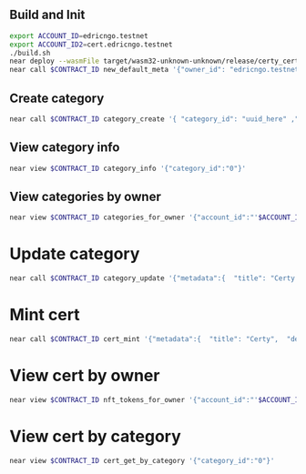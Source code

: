 ## Build and Init

```bash
export ACCOUNT_ID=edricngo.testnet
export ACCOUNT_ID2=cert.edricngo.testnet
./build.sh
near deploy --wasmFile target/wasm32-unknown-unknown/release/certy_cert.wasm --accountId $CONTRACT_ID
near call $CONTRACT_ID new_default_meta '{"owner_id": "edricngo.testnet"}' --accountId edricngo.testnet
```

## Create category

```bash
near call $CONTRACT_ID category_create '{ "category_id": "uuid_here" ,"metadata":{  "title": "Certy",  "description": "Certy",  "media": "Certy",  "issued_at": 1653258436,  "updated_at":1653258436 ,  "fields": "Certy",  "reference": "Certy"}}' --accountId $ACCOUNT_ID --depositYocto 6150000000000000000000
```

## View category info

```bash
near view $CONTRACT_ID category_info '{"category_id":"0"}'
```

## View categories by owner

```bash
near view $CONTRACT_ID categories_for_owner '{"account_id":"'$ACCOUNT_ID'"}'
```

# Update category

```bash
near call $CONTRACT_ID category_update '{"metadata":{  "title": "Certy updated",  "description": "Certy",  "media": "Certy",  "issued_at": 1653258436,  "updated_at":1653258436 ,  "fields": "Certy",  "reference": "Certy"}, "category_id" : "0"}' --accountId $ACCOUNT_ID --depositYocto 6150000000000000000000
```

# Mint cert

```bash
near call $CONTRACT_ID cert_mint '{"metadata":{  "title": "Certy",  "description": "Certy",  "media": "Certy",  "issued_at": 1653258436,  "updated_at":1653258436 ,  "fields": "Certy",  "reference": "Certy"}, "receiver_id" : "'$ACCOUNT_ID'", "category_id" : "0" }' --accountId $ACCOUNT_ID --depositYocto 9180000000000000000000
```

# View cert by owner

```bash
near view $CONTRACT_ID nft_tokens_for_owner '{"account_id":"'$ACCOUNT_ID'"}'
```

# View cert by category

```bash
near view $CONTRACT_ID cert_get_by_category '{"category_id":"0"}'
```
